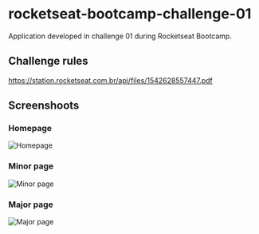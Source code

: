 # rocketseat-bootcamp-challenge-01
Application developed in challenge 01 during Rocketseat Bootcamp.

## Challenge rules
https://station.rocketseat.com.br/api/files/1542628557447.pdf

## Screenshoots
### Homepage
![Homepage](https://user-images.githubusercontent.com/5404361/56866413-2a37bd00-69af-11e9-889e-0bfcd025a892.png)

### Minor page
![Minor page](https://user-images.githubusercontent.com/5404361/56866492-340df000-69b0-11e9-86cc-775f05e16e96.png)

### Major page
![Major page](https://user-images.githubusercontent.com/5404361/56866507-72a3aa80-69b0-11e9-8f1b-0f9877d385a2.png)

